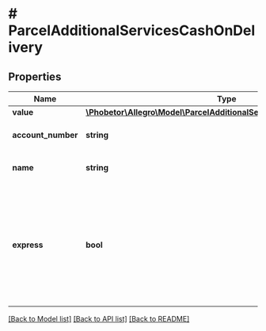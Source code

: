 # # ParcelAdditionalServicesCashOnDelivery

## Properties

Name | Type | Description | Notes
------------ | ------------- | ------------- | -------------
**value** | [**\Phobetor\Allegro\Model\ParcelAdditionalServicesCashOnDeliveryValue**](ParcelAdditionalServicesCashOnDeliveryValue.md) |  |
**account_number** | **string** | Bank account number. | [optional]
**name** | **string** | Bank account owner. | [optional]
**express** | **bool** | Postpaid Express service. Postpaid value is send to parcel sender in one business day after delivery. | [optional] [default to false]

[[Back to Model list]](../../README.md#models) [[Back to API list]](../../README.md#endpoints) [[Back to README]](../../README.md)
